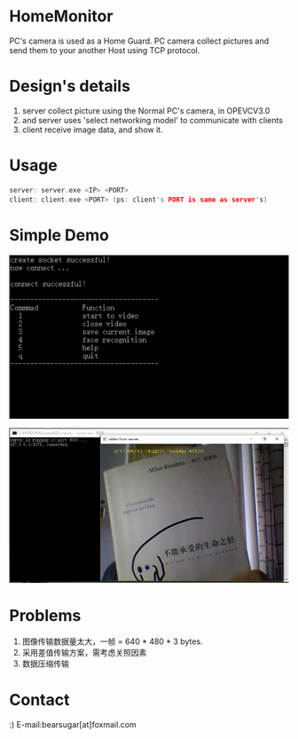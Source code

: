 # HomeMonitor
PC's camera is used as a Home Guard. PC camera collect pictures and send them to your another Host using TCP protocol.

# Design's details
1. server collect picture using the Normal PC's camera, in OPEVCV3.0
2. and server uses 'select networking model' to communicate with clients
3. client receive image data, and show it.

# Usage
```c
server: server.exe <IP> <PORT>
client: client.exe <PORT> (ps: client's PORT is same as server's)

```

# Simple Demo
![client](https://github.com/Guguant/HomeMonitor/blob/master/demo/client_command.PNG)

![server](https://github.com/Guguant/HomeMonitor/blob/master/demo/test_1.PNG)

# Problems
1. 图像传输数据量太大，一帧 = 640 * 480 * 3 bytes.
2. 采用差值传输方案，需考虑关照因素
3. 数据压缩传输

# Contact
:)
E-mail:bearsugar[at]foxmail.com
